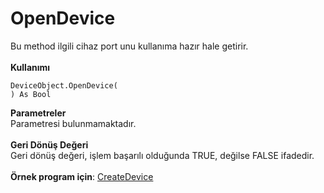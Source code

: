 # OpenDevice

Bu method ilgili cihaz port unu kullanıma hazır hale getirir.\
\
**Kullanımı**

```
DeviceObject.OpenDevice(
) As Bool
```

**Parametreler**\
Parametresi bulunmamaktadır.\
\
**Geri Dönüş Değeri**\
Geri dönüş değeri, işlem başarılı olduğunda TRUE, değilse FALSE ifadedir.\
\
**Örnek program için**: [CreateDevice](../fonksiyonlar/createdevice.md)
